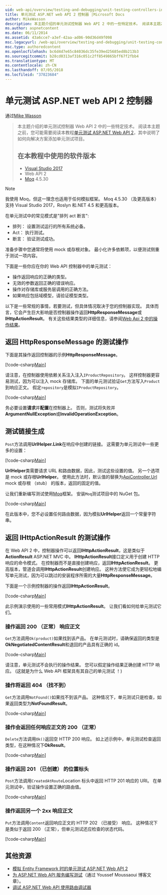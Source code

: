 ```yaml
---
uid: web-api/overview/testing-and-debugging/unit-testing-controllers-in-web-api
title: 单元测试 ASP.NET web API 2 控制器 |Microsoft Docs
author: MikeWasson
description: 本主题介绍的单元测试控制器 Web API 2 中的一些特定技术。 阅读本主题之前，你可能想要阅读教程单元...
ms.author: aspnetcontent
ms.date: 06/11/2014
ms.assetid: 43a6cce7-a3ef-42aa-ad06-90d36d49f098
msc.legacyurl: /web-api/overview/testing-and-debugging/unit-testing-controllers-in-web-api
msc.type: authoredcontent
ms.openlocfilehash: bc6d4d7e65c84036dc35fe39ed25685ed8b213b3
ms.sourcegitcommit: b28cd0313af316c051c2ff8549865bff67f2fbb4
ms.translationtype: MT
ms.contentlocale: zh-CN
ms.lasthandoff: 07/05/2018
ms.locfileid: "37823684"
---
```

<a name="unit-testing-controllers-in-aspnet-web-api-2"></a>单元测试 ASP.NET web API 2 控制器
====================
通过[Mike Wasson](https://github.com/MikeWasson)

> 本主题介绍的单元测试控制器 Web API 2 中的一些特定技术。 阅读本主题之前，您可能需要阅读本教程[单元测试 ASP.NET Web API 2](unit-testing-with-aspnet-web-api.md)，其中说明了如何向解决方案添加单元测试项目。
> 
> ## <a name="software-versions-used-in-the-tutorial"></a>在本教程中使用的软件版本
> 
> - [Visual Studio 2017](https://www.visualstudio.com/vs/)
> - Web API 2
> - [Moq](https://github.com/Moq) 4.5.30

> [!NOTE]
> 我使用 Moq，但这一理念也适用于任何模拟框架。 Moq 4.5.30 （及更高版本） 支持 Visual Studio 2017，Roslyn 和.NET 4.5 和更高版本。

在单元测试中的常见模式是&quot;排列 act 断言&quot;:

- 排列： 设置测试运行的所有系统必备。
- Act： 执行测试。
- 断言： 验证测试成功。

准备步骤中您通常将使用 mock 或存根对象。 最小化许多依赖项，以便测试侧重于测试一项内容。

下面是一些你应在你的 Web API 控制器中的单元测试：

- 操作返回响应的正确的类型。
- 无效的参数返回正确的错误响应。
- 操作对存储库或服务层调用的正确方法。
- 如果响应包括域模型，请验证模型类型。

以下是一些常规的事情，若要测试，但具体情况取决于您的控制器实现。 具体而言，它会产生巨大影响是否控制器操作返回**HttpResponseMessage**或**IHttpActionResult**。 有关这些结果类型的详细信息，请参阅[Web Api 2 中的操作结果](../getting-started-with-aspnet-web-api/action-results.md)。

## <a name="testing-actions-that-return-httpresponsemessage"></a>返回 HttpResponseMessage 的测试操作

下面是其操作返回控制器的示例**HttpResponseMessage**。

[!code-csharp[Main](unit-testing-controllers-in-web-api/samples/sample1.cs)]

请注意，在控制器使用依赖关系注入注入`IProductRepository`。 这样控制器更容易测试，因为可以注入 mock 存储库。 下面的单元测试验证`Get`方法写入`Product`到响应正文。 假定`repository`是模拟`IProductRepository`。

[!code-csharp[Main](unit-testing-controllers-in-web-api/samples/sample2.cs)]

务必要设置**请求**并**配置**在控制器上。 否则，测试将失败并**ArgumentNullException**或**InvalidOperationException**。

## <a name="testing-link-generation"></a>测试链接生成

`Post`方法调用**UrlHelper.Link**在响应中创建的链接。 这需要为单元测试中一些更多的设置：

[!code-csharp[Main](unit-testing-controllers-in-web-api/samples/sample3.cs)]

**UrlHelper**类需要请求 URL 和路由数据，因此，测试这些设置的值。 另一个选项是 mock 或存根**UrlHelper**。 使用此方法时，默认值的替换为[ApiController.Url](https://msdn.microsoft.com/library/system.web.http.apicontroller.url.aspx) mock 或存根 （stub） 的版本，返回的固定的值。

让我们重新编写测试使用[Moq](https://github.com/Moq)框架。 安装`Moq`测试项目中的 NuGet 包。

[!code-csharp[Main](unit-testing-controllers-in-web-api/samples/sample4.cs)]

在此版本中，您不必设置任何路由数据，因为模拟**UrlHelper**返回一个常量字符串。


## <a name="testing-actions-that-return-ihttpactionresult"></a>返回 IHttpActionResult 的测试操作

在 Web API 2 中，控制器操作可以返回**IHttpActionResult**，这是类似于**ActionResult** ASP.NET MVC 中。 **IHttpActionResult**接口定义用于创建 HTTP 响应的命令模式。 在控制器而不是直接创建响应，返回**IHttpActionResult**。 更高版本，管道会调用**IHttpActionResult**创建响应。 这种方法使它成为更轻松地编写单元测试，因为可以跳过的安装程序所需的大量**HttpResponseMessage**。

下面是一个示例控制器的操作返回**IHttpActionResult**。

[!code-csharp[Main](unit-testing-controllers-in-web-api/samples/sample5.cs)]

此示例演示使用的一些常用模式**IHttpActionResult**。 让我们看如何给单元测试它们。

### <a name="action-returns-200-ok-with-a-response-body"></a>操作返回 200 （正常） 响应正文

`Get`方法调用`Ok(product)`如果找到该产品。 在单元测试时，请确保返回的类型是**OkNegotiatedContentResult**和退回的产品具有正确的 id。

[!code-csharp[Main](unit-testing-controllers-in-web-api/samples/sample6.cs)]

请注意，单元测试不会执行的操作结果。 您可以假定操作结果正确创建 HTTP 响应。 (这就是为什么 Web API 框架具有其自己的单元测试 ！)

### <a name="action-returns-404-not-found"></a>操作将返回 404 （找不到）

`Get`方法调用`NotFound()`如果找不到该产品。 这种情况下，单元测试只是检查，如果返回类型为**NotFoundResult**。

[!code-csharp[Main](unit-testing-controllers-in-web-api/samples/sample7.cs)]

### <a name="action-returns-200-ok-with-no-response-body"></a>操作会返回任何响应正文的 200 （正常）

`Delete`方法调用`Ok()`返回空 HTTP 200 响应。 如上述示例中，单元测试检查返回类型，在这种情况下**OkResult**。

[!code-csharp[Main](unit-testing-controllers-in-web-api/samples/sample8.cs)]

### <a name="action-returns-201-created-with-a-location-header"></a>操作返回 201 （已创建） 的位置标头

`Post`方法调用`CreatedAtRoute`Location 标头中返回 HTTP 201 响应的 URI。 在单元测试中，验证操作设置正确的路由值。

[!code-csharp[Main](unit-testing-controllers-in-web-api/samples/sample9.cs)]

### <a name="action-returns-another-2xx-with-a-response-body"></a>操作返回另一个 2xx 响应正文

`Put`方法调用`Content`返回响应正文的 HTTP 202 （已接受） 响应。 这种情况下是类似于返回 200 （正常），但单元测试还应检查的状态代码。

[!code-csharp[Main](unit-testing-controllers-in-web-api/samples/sample10.cs)]

## <a name="additional-resources"></a>其他资源

- [模拟 Entity Framework 时的单元测试 ASP.NET Web API 2](mocking-entity-framework-when-unit-testing-aspnet-web-api-2.md)
- [为 ASP.NET Web API 服务编写测试](https://blogs.msdn.com/b/youssefm/archive/2013/01/28/writing-tests-for-an-asp-net-webapi-service.aspx)（通过 Youssef Moussaoui 博客文章）。
- [调试 ASP.NET Web API 使用路由调试器](https://blogs.msdn.com/b/webdev/archive/2013/04/04/debugging-asp-net-web-api-with-route-debugger.aspx)
